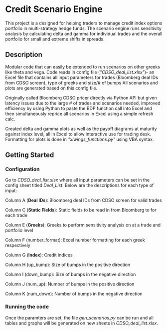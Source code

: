 # Credit Scenario Engine
This project is a designed for helping traders to manage credit index options portfolio in multi-strategy hedge funds. The scenario engine runs sensitivity analysis by calculating delta and gamma for individual trades and the overall portfolio for small and extreme shifts in spreads.
## Description
Modular code that can easily be extended to run scenarios on other greeks like theta and vega.
Code reads in config file (_"CDSO_deal_list.xlsx"_)- an Excel file that contains all input parameters for trades (Bloomberg deal IDs from CDSO screen), type of greeks and size/# of bumps  All scenarios and plots are generated based on this config file.

Originally called Bloomberg CDSO pricer directly via Python API but given latency issues due to the large # of trades and scenarios needed, improved efficiency by using Python to paste the BDP function call into Excel and then simultaneously reprice all scenarios in Excel using a simple refresh calc. 

Created delta and gamma plots as well as the payoff diagrams at maturity against index level, all in Excel to allow interactive use for trading desk. Formatting for plots is done in _"xlwings_functions.py"_ using VBA syntax.
## Getting Started
### Configuration
Go to _CDSO_deal_list.xlsx_ where all input parameters can be set in the config sheet titled _Deal_List_. Below are the descriptions for each type of input:

Column A (__Deal IDs__): Bloomberg deal IDs from CDSO screen for valid trades

Column C (__Static Fields__): Static fields to be read in from Bloomberg to for each trade

Column E (__Greeks__): Greeks to perform sensitivity analysis on at a trade and portfolio level

Column F (number_format): Excel number formatting for each greek respectively

Column G (__Index__): Credit indices

Column H (up_bump): Size of bumps in the positive direction

Column I (down_bump): Size of bumps in the negative direction

Column J (num_up): Number of bumps in the positive direction

Column K (num_down): Number of bumps in the negative direction
### Running the code
Once the paramters are set, the file _gen_scenarios.py_ can be run and all tables and graphs will be generated on new sheets in _CDSO_deal_list.xlsx_.

